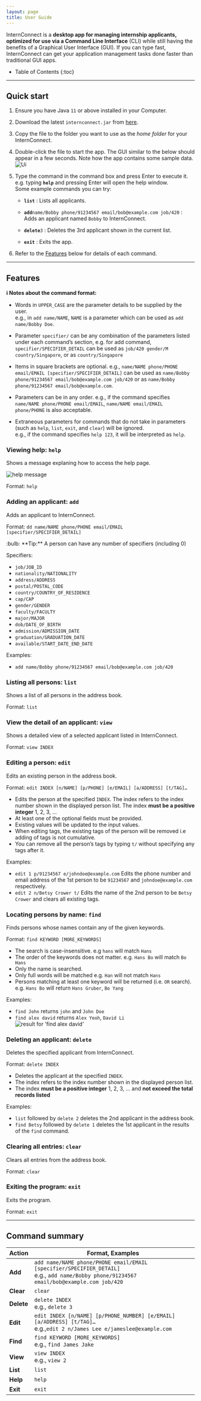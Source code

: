```yaml
---
layout: page
title: User Guide
---
```


InternConnect is a **desktop app for managing internship applicants, optimized for use via a Command Line Interface** (CLI) while still having the benefits of a Graphical User Interface (GUI). If you can type fast, InternConnect can get your application management tasks done faster than traditional GUI apps.

* Table of Contents
{:toc}

--------------------------------------------------------------------------------------------------------------------

## Quick start

1. Ensure you have Java `11` or above installed in your Computer.

1. Download the latest `internconnect.jar` from [here](https://github.com/AY2223S1-CS2103-F14-2/tp/releases).

1. Copy the file to the folder you want to use as the _home folder_ for your InternConnect.

1. Double-click the file to start the app. The GUI similar to the below should appear in a few seconds. Note how the app contains some sample data.<br>
   ![Ui](images/Ui.png)

1. Type the command in the command box and press Enter to execute it. e.g. typing **`help`** and pressing Enter will open the help window.<br>
   Some example commands you can try:

   * **`list`** : Lists all applicants.

   * **`add`**`name/Bobby phone/91234567 email/bob@example.com job/420` : Adds an applicant named `Bobby` to InternConnect.

   * **`delete`**`3` : Deletes the 3rd applicant shown in the current list.

   * **`exit`** : Exits the app.

1. Refer to the [Features](#features) below for details of each command.

--------------------------------------------------------------------------------------------------------------------

## Features

<div markdown="block" class="alert alert-info">

**:information_source: Notes about the command format:**<br>

* Words in `UPPER_CASE` are the parameter details to be supplied by the user.  
  e.g., in `add name/NAME`, `NAME` is a parameter which can be used as `add name/Bobby Doe`.

* Parameter `specifier/` can be any combination of the parameters listed under each command’s section, e.g. for add command, `specifier/SPECIFIER_DETAIL` can be used as `job/420 gender/M country/Singapore`, or as `country/Singapore`

* Items in square brackets are optional.
  e.g., `name/NAME phone/PHONE email/EMAIL [specifier/SPECIFIER_DETAIL]` can be used as `name/Bobby phone/91234567 email/bob@example.com job/420` or as `name/Bobby phone/91234567 email/bob@example.com`.

* Parameters can be in any order.
  e.g., if the command specifies `name/NAME phone/PHONE email/EMAIL`, `name/NAME email/EMAIL phone/PHONE` is also acceptable.

* Extraneous parameters for commands that do not take in parameters (such as `help`, `list`, `exit`, and `clear`) will be ignored.  
  e.g., if the command specifies `help 123`, it will be interpreted as `help`.

</div>

### Viewing help: `help`

Shows a message explaning how to access the help page.

![help message](images/helpMessage.png)

Format: `help`


### Adding an applicant: `add`

Adds an applicant to InternConnect.

Format: `dd name/NAME phone/PHONE email/EMAIL [specifier/SPECIFIER_DETAIL]`

<div markdown="span" class="alert alert-primary">:bulb: **Tip:**
A person can have any number of specifiers (including 0)
</div>

Specifiers:
* `job/JOB_ID`
* `nationality/NATIONALITY`
* `address/ADDRESS`
* `postal/POSTAL_CODE`
* `country/COUNTRY_OF_RESIDENCE`
* `cap/CAP`
* `gender/GENDER`
* `faculty/FACULTY`
* `major/MAJOR`
* `dob/DATE_OF_BIRTH`
* `admission/ADMISSION_DATE`
* `graduation/GRADUATION_DATE`
* `available/START_DATE_END_DATE`

Examples:
* `add name/Bobby phone/91234567 email/bob@example.com job/420`


### Listing all persons: `list`

Shows a list of all persons in the address book.

Format: `list`

### View the detail of an applicant: `view`

Shows a detailed view of a selected applicant listed in InternConnect.

Format: `view INDEX`


### Editing a person: `edit`

Edits an existing person in the address book.

Format: `edit INDEX [n/NAME] [p/PHONE] [e/EMAIL] [a/ADDRESS] [t/TAG]…​`

* Edits the person at the specified `INDEX`. The index refers to the index number shown in the displayed person list. The index **must be a positive integer** 1, 2, 3, …​
* At least one of the optional fields must be provided.
* Existing values will be updated to the input values.
* When editing tags, the existing tags of the person will be removed i.e adding of tags is not cumulative.
* You can remove all the person’s tags by typing `t/` without
    specifying any tags after it.

Examples:
*  `edit 1 p/91234567 e/johndoe@example.com` Edits the phone number and email address of the 1st person to be `91234567` and `johndoe@example.com` respectively.
*  `edit 2 n/Betsy Crower t/` Edits the name of the 2nd person to be `Betsy Crower` and clears all existing tags.


### Locating persons by name: `find`

Finds persons whose names contain any of the given keywords.

Format: `find KEYWORD [MORE_KEYWORDS]`

* The search is case-insensitive. e.g `hans` will match `Hans`
* The order of the keywords does not matter. e.g. `Hans Bo` will match `Bo Hans`
* Only the name is searched.
* Only full words will be matched e.g. `Han` will not match `Hans`
* Persons matching at least one keyword will be returned (i.e. `OR` search).
  e.g. `Hans Bo` will return `Hans Gruber`, `Bo Yang`

Examples:
* `find John` returns `john` and `John Doe`
* `find alex david` returns `Alex Yeoh`, `David Li`<br>
  ![result for 'find alex david'](images/findAlexDavidResult.png)


### Deleting an applicant: `delete`

Deletes the specified applicant from InternConnect.

Format: `delete INDEX`

* Deletes the applicant at the specified `INDEX`.
* The index refers to the index number shown in the displayed person list.
* The index **must be a positive integer** 1, 2, 3, …​ and **not exceed the total records listed**

Examples:
* `list` followed by `delete 2` deletes the 2nd applicant in the address book.
* `find Betsy` followed by `delete 1` deletes the 1st applicant in the results of the `find` command.


### Clearing all entries: `clear`

Clears all entries from the address book.

Format: `clear`


### Exiting the program: `exit`

Exits the program.

Format: `exit`

-----------------------------------------------------------------------------------------------------

## Command summary

| Action     | Format, Examples                                                                                                                              |
|------------|-----------------------------------------------------------------------------------------------------------------------------------------------|
| **Add**    | `add name/NAME phone/PHONE email/EMAIL [specifier/SPECIFIER_DETAIL]` <br> e.g., `add name/Bobby phone/91234567 email/bob@example.com job/420` |
| **Clear**  | `clear`                                                                                                                                       |
| **Delete** | `delete INDEX`<br> e.g., `delete 3`                                                                                                           |
| **Edit**   | `edit INDEX [n/NAME] [p/PHONE_NUMBER] [e/EMAIL] [a/ADDRESS] [t/TAG]…​`<br> e.g.,`edit 2 n/James Lee e/jameslee@example.com`                   |
| **Find**   | `find KEYWORD [MORE_KEYWORDS]`<br> e.g., `find James Jake`                                                                                    |
| **View**   | `view INDEX`<br> e.g., `view 2`                                                                                                                |
| **List**   | `list`                                                                                                                                        | 
| **Help**   | `help`                                                                                                                                        |
| **Exit**   | `exit`                                                                                                                                        |
